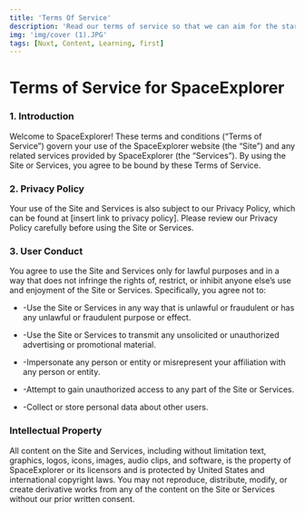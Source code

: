 ```yaml
---
title: 'Terms Of Service'
description: 'Read our terms of service so that we can aim for the stars'
img: 'img/cover (1).JPG'
tags: [Nuxt, Content, Learning, first]
---
```


# Terms of Service for SpaceExplorer

### 1. Introduction

Welcome to SpaceExplorer! These terms and conditions (“Terms of Service”) govern your use of the SpaceExplorer website (the “Site”) and any related services provided by SpaceExplorer (the “Services”). By using the Site or Services, you agree to be bound by these Terms of Service.

### 2. Privacy Policy

Your use of the Site and Services is also subject to our Privacy Policy, which can be found at [insert link to privacy policy]. Please review our Privacy Policy carefully before using the Site or Services.

### 3. User Conduct

You agree to use the Site and Services only for lawful purposes and in a way that does not infringe the rights of, restrict, or inhibit anyone else’s use and enjoyment of the Site or Services. Specifically, you agree not to:

* -Use the Site or Services in any way that is unlawful or fraudulent or has any unlawful or fraudulent purpose or effect.

* -Use the Site or Services to transmit any unsolicited or unauthorized advertising or promotional material.

* -Impersonate any person or entity or misrepresent your affiliation with any person or entity.

* -Attempt to gain unauthorized access to any part of the Site or Services.

* -Collect or store personal data about other users.

### Intellectual Property

All content on the Site and Services, including without limitation text, graphics, logos, icons, images, audio clips, and software, is the property of SpaceExplorer or its licensors and is protected by United States and international copyright laws. You may not reproduce, distribute, modify, or create derivative works from any of the content on the Site or Services without our prior written consent.